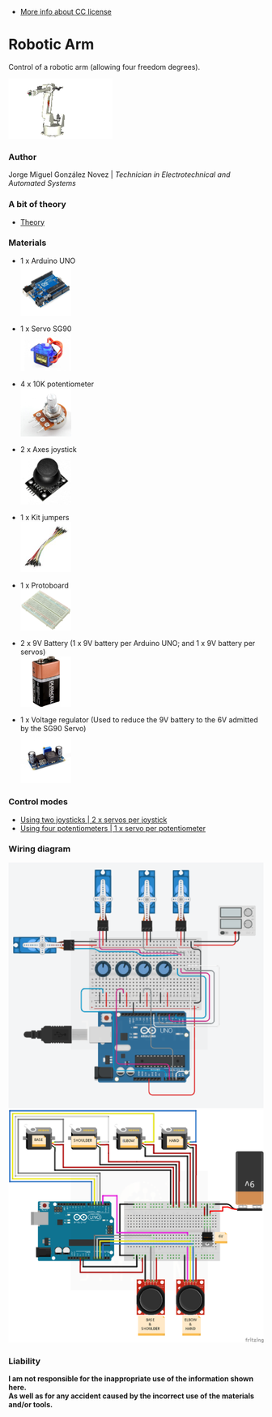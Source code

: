 - [More info about CC license](./images/cc-license.png)

# Robotic Arm

Control of a robotic arm (allowing four freedom degrees).

![robotic-arm](images/robotic-arm.gif)

### Author
Jorge Miguel González Novez  |  _Technician in Electrotechnical and Automated Systems_

### A bit of theory

- [Theory](THEORY.md)

### Materials

- 1 x Arduino UNO  
  <img src="images/arduino-uno.jpg" width="100"/>  

- 1 x Servo SG90  
  <img src="images/servo-sg90.jpg" width="100"/>

- 4 x 10K potentiometer  
  <img src="images/10k-potentiometer.jpg" width="100"/>
  
- 2 x Axes joystick  
  <img src="images/joystick.jpg" width="100"/>
  
- 1 x Kit jumpers  
  <img src="images/dupont.jpg" width="100"/>
  
- 1 x Protoboard  
  <img src="images/protoboard.jpg" width="100"/>
  
- 2 x 9V Battery (1 x 9V battery per Arduino UNO; and 1 x 9V battery per servos)  
  <img src="images/9v_battery.jpg" width="100"/>
  
- 1 x Voltage regulator (Used to reduce the 9V battery to the 6V admitted by the SG90 Servo)  
  <img src="images/voltage-regulator.jpg" width="100"/>

### Control modes

- [Using two joysticks | 2 x servos per joystick](./src/robotic-arm-joystick.ino)
- [Using four potentiometers | 1 x servo per potentiometer](./src/robotic-arm-potentiometer.ino)
  
### Wiring diagram

<img src="images/wiring-diagram-potentiometer.png" alt="Using four potentiometers" width="600"/>
<img src="images/wiring-diagram-joystick.png" alt="Using two joysticks" width="600"/>

### Liability

**I am not responsible for the inappropriate use of the information shown here.  
As well as for any accident caused by the incorrect use of the materials and/or tools.**   
